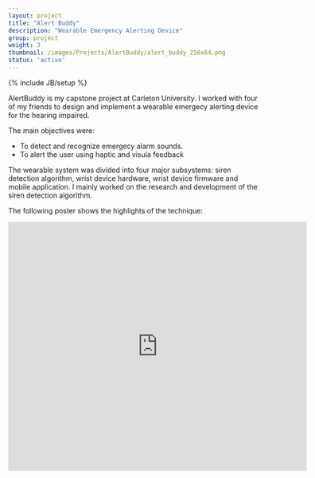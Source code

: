 ```yaml
---
layout: project
title: "Alert Buddy"
description: "Wearable Emergency Alerting Device"
group: project
weight: 3
thumbnail: /images/Projects/AlertBuddy/alert_buddy_256x64.png
status: 'active'
---
```


{% include JB/setup %}

AlertBuddy is my capstone project at Carleton University. I worked with four of my friends 
to design and implement a wearable emergecy alerting device for the hearing impaired.

The main objectives were:

- To detect and recognize emergecy alarm sounds.
- To alert the user using haptic and visula feedback

The wearable system was divided into four major subsystems: siren detection algorithm, wrist device hardware, wrist device firmware and mobile application. 
I mainly worked on the research and development of the siren detection algorithm.

The following poster shows the highlights of the technique: 


<iframe src="http://docs.google.com/gview?url=http://amente.github.io/images/Projects/AlertBuddy/AlertBuddy_Poster_Amente.pdf&embedded=true" 
style="width:600px; height:500px;" frameborder="0"></iframe>
